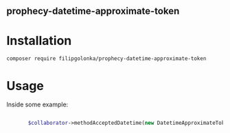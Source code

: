 prophecy-datetime-approximate-token
---------------

Installation
============

```
composer require filipgolonka/prophecy-datetime-approximate-token
```

Usage
=====

Inside some example:

```php

       $collaborator->methodAcceptedDatetime(new DatetimeApproximateToken(new \DateTime()))->shouldBeCalled();

```
